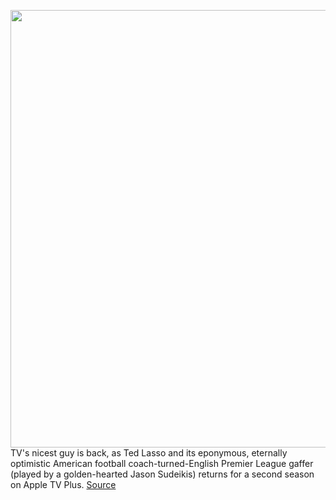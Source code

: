 <img src='https://cdn.vox-cdn.com/thumbor/O-YdKpVboqlTTLJACSmGrqVUSKc=/0x0:5932x3707/1200x800/filters:focal(2492x1380:3440x2328)/cdn.vox-cdn.com/uploads/chorus_image/image/69621973/Ted_Lasso_Photo_020112.0.jpg' width='700px' /><br/>
TV's nicest guy is back, as Ted Lasso and its eponymous, eternally optimistic American football coach-turned-English Premier League gaffer (played by a golden-hearted Jason Sudeikis) returns for a second season on Apple TV Plus.
<a href='https://www.theverge.com/22590155/ted-lasso-apple-tv-plus-season-2-review'> Source <a/>